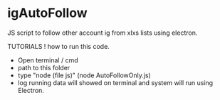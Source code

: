 # igAutoFollow
JS script to follow other account ig from xlxs lists using electron.


TUTORIALS !
how to run this code.

- Open terminal / cmd
- path to this folder
- type "node (file js)"
  (node AutoFollowOnly.js)
- log running data will showed on terminal and system will run using Electron.
 